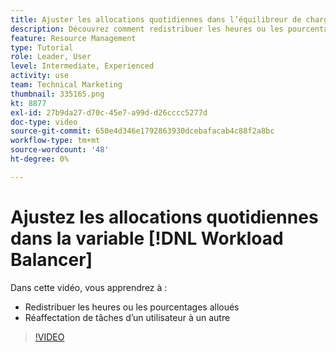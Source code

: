 ```yaml
---
title: Ajuster les allocations quotidiennes dans l’équilibreur de charge de travail
description: Découvrez comment redistribuer les heures ou les pourcentages alloués et réaffecter le travail d’un utilisateur à un autre.
feature: Resource Management
type: Tutorial
role: Leader, User
level: Intermediate, Experienced
activity: use
team: Technical Marketing
thumbnail: 335165.png
kt: 8877
exl-id: 27b9da27-d70c-45e7-a99d-d26cccc5277d
doc-type: video
source-git-commit: 650e4d346e1792863930dcebafacab4c88f2a8bc
workflow-type: tm+mt
source-wordcount: '48'
ht-degree: 0%

---
```


# Ajustez les allocations quotidiennes dans la variable [!DNL Workload Balancer]

Dans cette vidéo, vous apprendrez à :

* Redistribuer les heures ou les pourcentages alloués
* Réaffectation de tâches d’un utilisateur à un autre


>[!VIDEO](https://video.tv.adobe.com/v/335165/?quality=12&learn=on)
